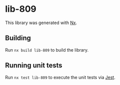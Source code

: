 # lib-809

This library was generated with [Nx](https://nx.dev).

## Building

Run `nx build lib-809` to build the library.

## Running unit tests

Run `nx test lib-809` to execute the unit tests via [Jest](https://jestjs.io).
